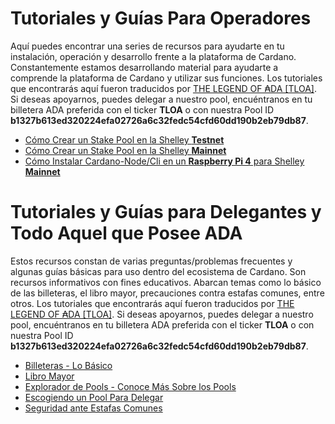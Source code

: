# Tutoriales y Guías Para Operadores

Aquí puedes encontrar una series de recursos para ayudarte en tu instalación, operación y desarrollo frente a la plataforma de Cardano. Constantemente estamos desarrollando material para ayudarte a comprende la plataforma de Cardano y utilizar sus funciones. Los tutoriales que encontrarás aquí fueron traducidos por [THE LEGEND OF ₳DA [TLOA]](https://tloada.github.io/tloa/español.html). Si deseas apoyarnos, puedes delegar a nuestro pool, encuéntranos en tu billetera ADA preferida con el ticker **TLOA** o con nuestra Pool ID **b1327b613ed320224efa02726a6c32fedc54cfd60dd190b2eb79db87**.

* [Cómo Crear un Stake Pool en la Shelley **Testnet**](https://github.com/tloada/cardano-tutorials/tree/master/node-setup)
* [Cómo Crear un Stake Pool en la Shelley **Mainnet**](https://github.com/tloada/coincashew/tree/master/coins/overview-ada/guide-how-to-build-a-haskell-stakepool-node)
* [Cómo Instalar Cardano-Node/Cli en un **Raspberry Pi 4** para Shelley **Mainnet**](https://github.com/tloada/Pi-Pool)

# Tutoriales y Guías para Delegantes y Todo Aquel que Posee ADA

Estos recursos constan de varias preguntas/problemas frecuentes y algunas guías básicas para uso dentro del ecosistema de Cardano. Son recursos informativos con fines educativos. Abarcan temas como lo básico de las billeteras, el libro mayor, precauciones contra estafas comunes, entre otros. Los tutoriales que encontrarás aquí fueron traducidos por [THE LEGEND OF ₳DA [TLOA]](https://tloada.github.io/tloa/español.html). Si deseas apoyarnos, puedes delegar a nuestro pool, encuéntranos en tu billetera ADA preferida con el ticker **TLOA** o con nuestra Pool ID **b1327b613ed320224efa02726a6c32fedc54cfd60dd190b2eb79db87**.

* [Billeteras - Lo Básico](https://cardano-community.github.io/support-faq/#/es/wallets)
* [Libro Mayor](https://cardano-community.github.io/support-faq/#/es/ledger)
* [Explorador de Pools - Conoce Más Sobre los Pools](https://cardano-community.github.io/support-faq/#/es/explorers)
* [Escogiendo un Pool Para Delegar](https://cardano-community.github.io/support-faq/#/es/select-pool-to-delegate)
* [Seguridad ante Estafas Comunes](https://cardano-community.github.io/support-faq/#/es/no-to-scam)
